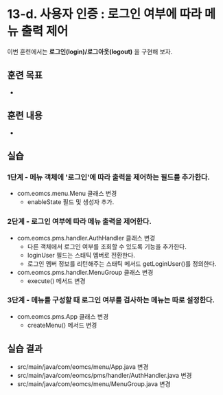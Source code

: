 # 13-d. 사용자 인증 : 로그인 여부에 따라 메뉴 출력 제어

이번 훈련에서는 **로그인(login)/로그아웃(logout)** 을 구현해 보자.
 
## 훈련 목표

- 


## 훈련 내용

- 

## 실습


### 1단계 - 메뉴 객체에 '로그인'에 따라 출력을 제어하는 필드를 추가한다.

- com.eomcs.menu.Menu 클래스 변경
  - enableState 필드 및 생성자 추가.


### 2단계 - 로그인 여부에 따라 메뉴 출력을 제어한다.

- com.eomcs.pms.handler.AuthHandler 클래스 변경
  - 다른 객체에서 로그인 여부를 조회할 수 있도록 기능을 추가한다.
  - loginUser 필드는 스태틱 멤버로 전환한다.
  - 로그인 멤버 정보를 리턴해주는 스태틱 메서드 getLoginUser()를 정의한다.
- com.eomcs.pms.handler.MenuGroup 클래스 변경
  - execute() 메서드 변경

### 3단계 - 메뉴를 구성할 때 로그인 여부를 검사하는 메뉴는 따로 설정한다.

- com.eomcs.pms.App 클래스 변경
  - createMenu() 메서드 변경

## 실습 결과

- src/main/java/com/eomcs/menu/App.java 변경
- src/main/java/com/eomcs/pms/handler/AuthHandler.java 변경
- src/main/java/com/eomcs/menu/MenuGroup.java 변경